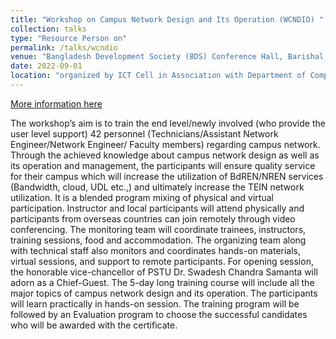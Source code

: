 ```yaml
---
title: "Workshop on Campus Network Design and Its Operation (WCNDIO) "
collection: talks
type: "Resource Person on"
permalink: /talks/wcndio
venue: "Bangladesh Development Society (BDS) Conference Hall, Barishal, Bangladesh  "
date: 2022-09-01
location: "organized by ICT Cell in Association with Department of Computer Science and Information Technology (CSIT), Patuakhali Science and Technology University (PSTU) "
---
```


[More information here](https://www.tein.asia/sub/index.php?page=1&mc=6030&idx=2576&a=view)

The workshop’s aim is to train the end level/newly involved (who provide the user level support) 42 personnel (Technicians/Assistant Network Engineer/Network Engineer/ Faculty members) regarding campus network. Through the achieved knowledge about campus network design as well as its operation and management, the participants will ensure quality service for their campus which will increase the utilization of BdREN/NREN services (Bandwidth, cloud, UDL etc.,) and ultimately increase the TEIN network utilization. It is a blended program mixing of physical and virtual participation. Instructor and local participants will attend physically and participants from overseas countries can join remotely through video conferencing. The monitoring team will coordinate trainees, instructors, training sessions, food and accommodation. The organizing team along with technical staff also monitors and coordinates hands-on materials, virtual sessions, and support to remote participants. For opening session, the honorable vice-chancellor of PSTU Dr. Swadesh Chandra Samanta will adorn as a Chief-Guest. The 5-day long training course will include all the major topics of campus network design and its operation. The participants will learn practically in hands-on session.  The training program will be followed by an Evaluation program to choose the successful candidates who will be awarded with the certificate. 
